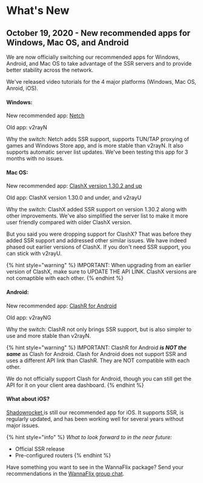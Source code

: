 # What's New

## October 19, 2020 - New recommended apps for Windows, Mac OS, and Android

We are now officially switching our recommended apps for Windows, Android, and Mac OS to take advantage of the SSR servers and to provide better stability across the network.

We've released video tutorials for the 4 major platforms (Windows, Mac OS, Anroid, iOS).

#### Windows:

New recommended app: [Netch](../../windows/v2ray-shadowsocks/netch-1.md)

Old app: v2rayN

Why the switch: Netch adds SSR support, supports TUN/TAP proxying of games and Windows Store app, and is more stable than v2rayN. It also supports automatic server list updates. We've been testing this app for 3 months with no issues.

#### **Mac OS:**

New recommended app: [ClashX version 1.30.2 and up](../../installation-guides/mac-os/clashx-v1.30.1-and-higher.md)

Old app: ClashX version 1.30.0 and under, and v2rayU

Why the switch: ClashX added SSR support on version 1.30.2 along with other improvements. We've also simplified the server list to make it more user friendly compared with older ClashX version.&#x20;

But you said you were dropping support for ClashX? That was before they added SSR support and addressed other similar issues. We have indeed phased out earlier versions of ClashX. If you don't need SSR support, you can stick with v2rayU.&#x20;

{% hint style="warning" %}
IMPORTANT: When upgrading from an earlier version of ClashX, make sure to UPDATE THE API LINK. ClashX versions are not comaptible with each other.
{% endhint %}

#### Android:

New recommended app: [ClashR for Android](../../installation-guides/android/v2ray-shadowsocks/clashr-for-android-recommended.md)

Old app: v2rayNG

Why the switch: ClashR not only brings SSR support, but is also simpler to use and more stable than v2rayN.

{% hint style="warning" %}
IMPORTANT: ClashR for Android _**is NOT the same**_ as Clash for Android. Clash for Android does not support SSR and uses a different API link than ClashR. They are NOT compatible with each other.&#x20;

We do not officially support Clash for Android, though you can still get the API for it on your client area dashboard.
{% endhint %}

#### What about iOS?

[Shadowrocket ](../../installation-guides/ios/shadowrocket.md)is still our recommended app for iOS. It supports SSR, is regularly updated, and has been working well for several years without major issues.

{% hint style="info" %}
_What to look forward to in the near future:_

* Official SSR release
* Pre-configured routers
{% endhint %}

Have something you want to see in the WannaFlix package? Send your recommendations in the [WannaFlix group chat](https://t.me/wannaflixvpn).

